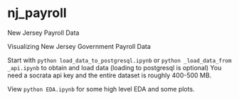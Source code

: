 # nj_payroll
New Jersey Payroll Data

Visualizing New Jersey Government Payroll Data

Start with ```python load_data_to_postgresql.ipynb``` or ```python _load_data_from _api.ipynb``` to obtain and load data (loading to postgresql is optional)
You need a socrata api key and the entire dataset is roughly 400-500 MB.

View ```python EDA.ipynb``` for some high level EDA and some plots.